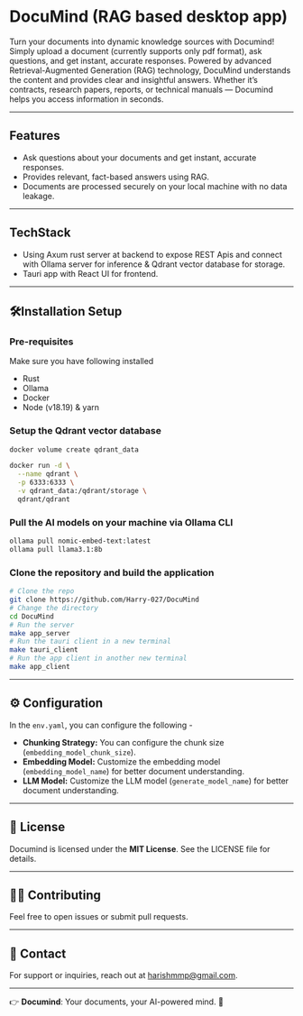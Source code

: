 # DocuMind (RAG based desktop app)

Turn your documents into dynamic knowledge sources with Documind! Simply upload a document (currently supports only pdf format), ask questions, and get instant, accurate responses. Powered by advanced Retrieval-Augmented Generation (RAG) technology, DocuMind understands the content and provides clear and insightful answers. Whether it’s contracts, research papers, reports, or technical manuals — Documind helps you access information in seconds.

---

## Features
* Ask questions about your documents and get instant, accurate responses.
* Provides relevant, fact-based answers using RAG.
* Documents are processed securely on your local machine with no data leakage.

---

## TechStack
* Using Axum rust server at backend to expose REST Apis and connect with Ollama server for inference & Qdrant vector database for storage.
* Tauri app with React UI for frontend.

---

## 🛠️Installation Setup

### Pre-requisites
Make sure you have following installed
* Rust
* Ollama
* Docker
* Node (v18.19) & yarn

### Setup the Qdrant vector database
```bash
docker volume create qdrant_data

docker run -d \
  --name qdrant \
  -p 6333:6333 \
  -v qdrant_data:/qdrant/storage \
  qdrant/qdrant
```

### Pull the AI models on your machine via Ollama CLI

```bash
ollama pull nomic-embed-text:latest
ollama pull llama3.1:8b
```

### Clone the repository and build the application

```bash
# Clone the repo
git clone https://github.com/Harry-027/DocuMind
# Change the directory
cd DocuMind
# Run the server
make app_server
# Run the tauri client in a new terminal
make tauri_client
# Run the app client in another new terminal
make app_client
```
---
## ⚙️ Configuration

In the `env.yaml`, you can configure the following -
- **Chunking Strategy:** You can configure the chunk size (`embedding_model_chunk_size`).
- **Embedding Model:** Customize the embedding model (`embedding_model_name`) for better document understanding.
- **LLM Model:** Customize the LLM model (`generate_model_name`) for better document understanding.

---

## 📜 License

Documind is licensed under the **MIT License**. See the LICENSE file for details.

---

## 🧑‍💻 Contributing

Feel free to open issues or submit pull requests.

---

## 📧 Contact

For support or inquiries, reach out at [harishmmp@gmail.com](mailto:harishmmp@gmail.com).

---
👉 **Documind**: Your documents, your AI-powered mind. 🌿
